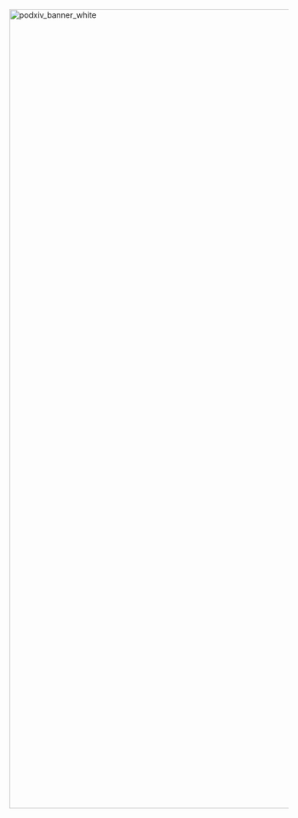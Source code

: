 <img width="2560" height="1440" alt="podxiv_banner_white" src="https://github.com/user-attachments/assets/23b330fb-8fec-432a-bd95-5a24e94ccbe1" />
